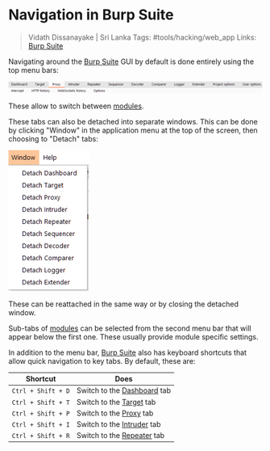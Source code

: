 # Navigation in Burp Suite

> Vidath Dissanayake | Sri Lanka
> Tags: #tools/hacking/web_app
> Links: [Burp Suite](Burp%20Suite.md)

Navigating around the [Burp Suite](Burp%20Suite.md) GUI by default is done entirely using the top menu bars:

![tabs](assets/images/tabs.png)

These allow to switch between [modules](modules/modules.md).

These tabs can also be detached into separate windows. This can be done by clicking "Window" in the application menu at the top of the screen, then choosing to "Detach" tabs:

![detach windows](assets/images/detach%20windows.png)

These can be reattached in the same way or by closing the detached window.

Sub-tabs of [modules](modules/modules.md) can be selected from the second menu bar that will appear below the first one. These usually provide module specific settings.

In addition to the menu bar, [Burp Suite](Burp%20Suite.md) also has keyboard shortcuts that allow quick navigation to key tabs. By default, these are:

| Shortcut           | Does                                                          |
| ------------------ | ------------------------------------------------------------- |
| `Ctrl + Shift + D` | Switch to the [Dashboard](modules/Dashboard/Dashboard.md) tab |
| `Ctrl + Shift + T` | Switch to the [Target](modules/Target/Target.md) tab          |
| `Ctrl + Shift + P` | Switch to the [Proxy](modules/Proxy/Proxy.md) tab             |
| `Ctrl + Shift + I` | Switch to the [Intruder](modules/Intruder/Intruder.md) tab    |
| `Ctrl + Shift + R` | Switch to the [Repeater](modules/Repeater/Repeater.md) tab    |
